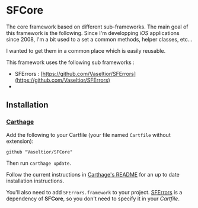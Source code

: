 # SFCore

The core framework based on different sub-frameworks. 
The main goal of this framework is the following. Since I'm developping *iOS* applications since 2008, I'm a bit used to a set a common methods, helper classes, etc...

I wanted to get them in a common place which is easily reusable.

This framework uses the following sub frameworks :

- SFErrors : [https://github.com/Vaseltior/SFErrors](https://github.com/Vaseltior/SFErrors)
- 


## Installation

### [Carthage](https://github.com/Carthage/Carthage)

Add the following to your Cartfile (your file named `Cartfile` without extension):

	github "Vaseltior/SFCore"
	
Then run `carthage update`.

Follow the current instructions in [Carthage's README](https://github.com/Carthage/Carthage#adding-frameworks-to-an-application) for an up to date installation instructions.

You'll also need to add `SFErrors.framework` to your project. [SFErrors](https://github.com/Vaseltior/SFErrors) is a dependency of **SFCore**, so you don't need to specify it in your *Cartfile*.